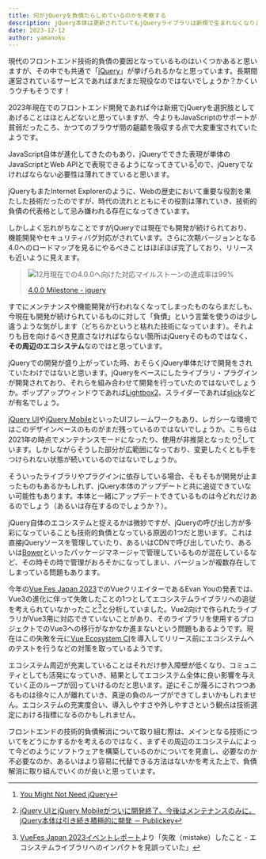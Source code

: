 ```yaml
---
title: 何がjQueryを負債たらしめているのかを考察する
description: jQuery本体は更新されていてもjQueryライブラリは新規で生まれなくなりましたね
date: 2023-12-12
author: yamanoku
---
```


現代のフロントエンド技術的負債の要因となっているものはいくつかあると思いますが、その中でも共通で「[jQuery](https://jquery.com/)」が挙げられるかなと思っています。長期間運営されているサービスであればまだまだ現役なのではないでしょうか？かくいうウチもそうです！

2023年現在でのフロントエンド開発であれば今は新規でjQueryを選択肢としてあげることはほとんどないと思っていますが、今よりもJavaScriptのサポートが貧弱だったころ、かつてのブラウザ間の齟齬を吸収する点で大変重宝されていたようです。

JavaScript自体が進化してきたのもあり、jQueryでできた表現が単体のJavaScriptとWeb APIとで表現できるようになってきている[^1]ので、jQueryでなければならない必要性は薄れてきていると思います。

[^1]: [You Might Not Need jQuery](https://youmightnotneedjquery.com/)

jQueryもまたInternet Explorerのように、Webの歴史において重要な役割を果たした技術だったのですが、時代の流れとともにその役割は薄れていき、技術的負債の代表格として忌み嫌われる存在になってきています。

しかしよく忘れがちなことですがjQueryでは現在でも開発が続けられており、機能開発やセキュリティバグ対応がされています。さらに次期バージョンとなる4.0へのロードマップを見るにやるべきことはほぼほぼ完了しており、リリースも近いように見えます。

> ![12月現在での4.0.0へ向けた対応マイルストーンの達成率は99%](https://i.gyazo.com/e212c7f5437ea0ddf5e3d9a3b3112cda.png)
>
> [4.0.0 Milestone - jquery](https://github.com/jquery/jquery/milestone/7)

すでにメンテナンスや機能開発が行われなくなってしまったものならまだしも、今現在も開発が続けられているものに対して「負債」という言葉を使うのは少し違うような気がします（どちらかというと枯れた技術になっています）。それよりも目を向けるべき見直さなければならない箇所はjQueryそのものではなく、**その周辺のエコシステム**なのではと思っています。

jQueryでの開発が盛り上がっていた時、おそらくjQuery単体だけで開発をされていたわけではないと思います。jQueryをベースにしたライブラリ・プラグインが開発されており、それらを組み合わせて開発を行っていたのではないでしょうか。ポップアップウィンドウであれば[Lightbox2](https://lokeshdhakar.com/projects/lightbox2/)、スライダーであれば[slick](https://kenwheeler.github.io/slick/)などが有名でしょう。

[jQuery UI](https://jqueryui.com/)や[jQuery Mobile](https://jquerymobile.com/)といったUIフレームワークもあり、レガシーな環境ではこのデザインベースのものがまだ残っているのではないでしょうか。こちらは2021年の時点でメンテナンスモードになったり、使用が非推奨となったり[^2]しています。しかしながらそうした部分が広範囲になっており、変更したくとも手をつけられない状態が続いているのではないでしょうか。

[^2]: [jQuery UIとjQuery Mobileがついに開発終了、今後はメンテナンスのみに。jQuery本体は引き続き積極的に開発 － Publickey](https://www.publickey1.jp/blog/21/jquery_uijquery_mobilejquery.html)

そういったライブラリやプラグインに依存している場合、そもそもが開発が止まったものもあるかもしれず、jQuery本体のアップデートと共に追従できていない可能性もあります。本体と一緒にアップデートできているものは今どれだけあるのでしょう（あるいは存在するのでしょうか？）。

jQuery自体のエコシステムと捉えるかは微妙ですが、jQueryの呼び出し方が多彩になっていることも技術的負債となっている原因の1つだと思います。これは直接jQueryソースを管理していたり、あるいはCDNで呼び出していたり、あるいは[Bower](https://bower.io/)といったパッケージマネージャで管理しているものが混在しているなど、その時その時で管理がおろそかになってしまい、バージョンが複数存在してしまっている問題もあります。

今年の[Vue Fes Japan 2023](https://vuefes.jp/2023/)でのVueクリエイターであるEvan Youの発表では、Vue3の進化に伴って失敗したことの1つとしてエコシステムライブラリへの追従を考えられていなかったこと[^3]と分析していました。Vue2向けで作られたライブラリがVue3用に対応できていないことがあり、そのライブラリを使用するプロジェクトでのVue3への移行がなかなか進まないという問題もあるようです。現在はこの失敗を元に[Vue Ecosystem CI](https://github.com/vuejs/ecosystem-ci)を導入してリリース前にエコシステムへのテストを行うなどの対策を取っているようです。

[^3]: [VueFes Japan 2023イベントレポート](https://gihyo.jp/article/2023/11/vuefes-japan-2023-report#gh6XUpRzap)より「失敗（mistake）したこと - エコシステムライブラリへのインパクトを見誤っていた」

エコシステム周辺が充実していることはそれだけ参入障壁が低くなり、コミュニティとしても活発になっていき、結果としてエコシステム全体に良い影響を与えていく正のループが回っていけるのだと思います。逆にそこが蔑ろにされつつあるものは徐々に人が離れていき、真逆の負のループができてしまいかもしれません。エコシステムの充実度合い、導入しやすさや外しやすさという観点は技術選定における指標になるのかもしれません。

フロントエンドの技術的負債解消について取り組む際は、メインとなる技術についてをどうにかするかを考えるのではなく、まずその周辺のエコシステムによって今どのようにソフトウェアを構築しているのかについてを見直し、必要なのか不必要なのか、あるいはより容易に代替できる方法はないかを考えた上で、負債解消に取り組んでいくのが良いと思っています。
